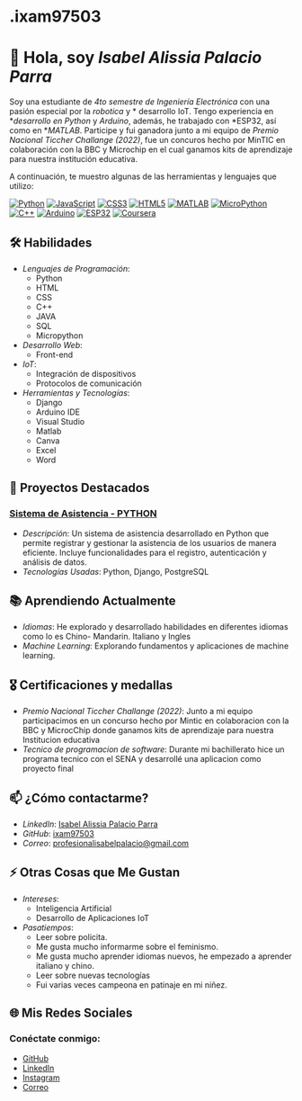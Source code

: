 # .ixam97503
# 👋 Hola, soy *Isabel Alissia Palacio Parra*

Soy una estudiante de *4to semestre de Ingeniería Electrónica* con una pasión especial por la *robotica* y * desarrollo IoT. Tengo experiencia en **desarrollo en Python* y *Arduino*, además, he trabajado con *ESP32, así como en **MATLAB*. Participe y fui ganadora junto a mi equipo de *Premio Nacional Ticcher Challange (2022)*, fue un concuros hecho por MinTIC en colaboración con la BBC y Microchip en el cual ganamos kits de aprendizaje para nuestra institución educativa.

A continuación, te muestro algunas de las herramientas y lenguajes que utilizo:


[![Python](https://img.shields.io/badge/Python-3776AB?style=for-the-badge&logo=python&logoColor=white)](https://www.python.org/)
[![JavaScript](https://img.shields.io/badge/JavaScript-F7DF1E?style=for-the-badge&logo=javascript&logoColor=black)](https://developer.mozilla.org/es/docs/Web/JavaScript)
[![CSS3](https://img.shields.io/badge/CSS3-1572B6?style=for-the-badge&logo=css3&logoColor=white)](https://developer.mozilla.org/es/docs/Web/CSS)
[![HTML5](https://img.shields.io/badge/HTML5-E34F26?style=for-the-badge&logo=html5&logoColor=white)](https://developer.mozilla.org/es/docs/Web/HTML)
[![MATLAB](https://img.shields.io/badge/MATLAB-FFCC00?style=for-the-badge&logo=matlab&logoColor=black)](https://www.mathworks.com/products/matlab.html)
[![MicroPython](https://img.shields.io/badge/MicroPython-3E7CBA?style=for-the-badge&logoColor=white)](https://micropython.org/)
[![C++](https://img.shields.io/badge/C++-00599C?style=for-the-badge&logo=cplusplus&logoColor=white)](https://isocpp.org/)
[![Arduino](https://img.shields.io/badge/Arduino-00979D?style=for-the-badge&logo=arduino&logoColor=white)](https://www.arduino.cc/)
[![ESP32](https://img.shields.io/badge/ESP32-00A0E3?style=for-the-badge&logo=esp32&logoColor=white)](https://www.espressif.com/en/products/socs/esp32)
[![Coursera](https://img.shields.io/badge/Coursera-0056D2?style=for-the-badge&logo=coursera&logoColor=white)](https://www.coursera.org/)



## 🛠 Habilidades

- *Lenguajes de Programación*: 
  - Python
  - HTML
  - CSS
  - C++
  - JAVA
  - SQL
  - Micropython
- *Desarrollo Web*: 
  - Front-end
- *IoT*: 
  - Integración de dispositivos
  - Protocolos de comunicación
- *Herramientas y Tecnologías*: 
  - Django
  - Arduino IDE
  - Visual Studio
  - Matlab
  - Canva
  - Excel
  - Word

## 🌱 Proyectos Destacados

### [Sistema de Asistencia - PYTHON](https://github.com/anidroid1184/attendance-system) 
- *Descripción*: Un sistema de asistencia desarrollado en Python que permite registrar y gestionar la asistencia de los usuarios de manera eficiente. Incluye funcionalidades para el registro, autenticación y análisis de datos.
- *Tecnologías Usadas*: Python, Django, PostgreSQL

## 📚 Aprendiendo Actualmente
- *Idiomas*: He explorado y desarrollado habilidades en diferentes idiomas como lo es Chino- Mandarin. Italiano y Ingles 
- *Machine Learning*: Explorando fundamentos y aplicaciones de machine learning.

## 🎖 Certificaciones y medallas 
- *Premio Nacional Ticcher Challange (2022)*: Junto a mi equipo participacimos en un concurso hecho por Mintic en colaboracion con la BBC y MicrocChip donde ganamos kits de aprendizaje para nuestra Institucion educativa
- *Tecnico de programacion de software*: Durante mi bachillerato hice un programa tecnico con el SENA y desarrollé una aplicacion como proyecto final
  


## 📫 ¿Cómo contactarme?

- *LinkedIn*: [Isabel Alissia Palacio Parra](https://www.linkedin.com/in/juan-sebastian-valencia-londo%C3%B1o-b085522b5/)
- *GitHub*: [ixam97503](https://github.com/ixam97503)
- *Correo*: [profesionalisabelpalacio@gmail.com](mailto:profesionalisabelpalacio@gmail.com)

## ⚡ Otras Cosas que Me Gustan

- *Intereses*: 
  - Inteligencia Artificial
  - Desarrollo de Aplicaciones IoT
- *Pasatiempos*: 
  - Leer sobre policita.
  - Me gusta mucho informarme sobre el feminismo.
  - Me gusta mucho aprender idiomas nuevos, he empezado a aprender italiano y chino.
  - Leer sobre nuevas tecnologías
  - Fui varias veces campeona en patinaje en mi niñez.


## 🌐 Mis Redes Sociales

<div>
    <h3>Conéctate conmigo:</h3>
    <ul>
        <li><a href="https://github.com/anidroid1184">GitHub</a></li>
        <li><a href="https://linkedin.com/in/juan-sebastian-valencia-londo%C3%B1o-b085522b5/">LinkedIn</a></li>
        <li><a href="">Instagram</a></li>
        <li><a href="mailto:valencialondonojuansebastian@gmail.com">Correo</a></li>
    </ul>
</div>

